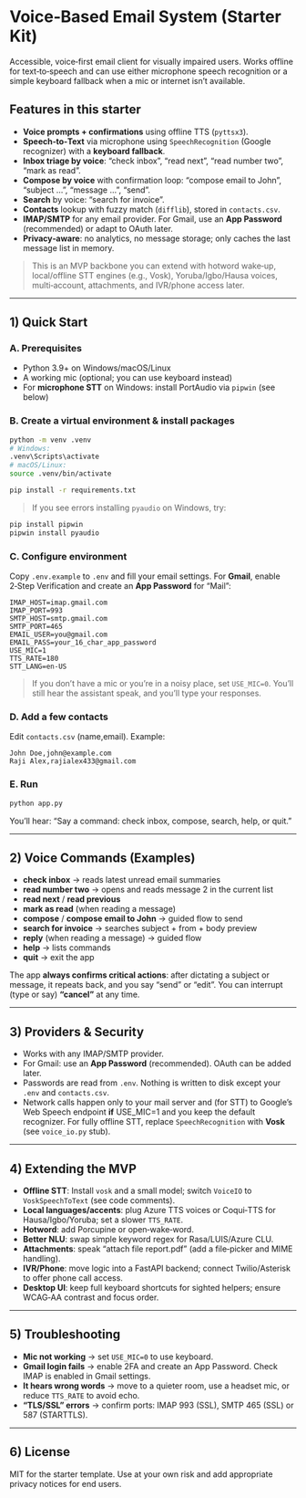 # Voice‑Based Email System (Starter Kit)

Accessible, voice‑first email client for visually impaired users. Works offline for text‑to‑speech and can use either microphone speech recognition or a simple keyboard fallback when a mic or internet isn’t available.

## Features in this starter
- **Voice prompts + confirmations** using offline TTS (`pyttsx3`).
- **Speech‑to‑Text** via microphone using `SpeechRecognition` (Google recognizer) with a **keyboard fallback**.
- **Inbox triage by voice**: “check inbox”, “read next”, “read number two”, “mark as read”.
- **Compose by voice** with confirmation loop: “compose email to John”, “subject …”, “message …”, “send”.
- **Search** by voice: “search for invoice”.
- **Contacts** lookup with fuzzy match (`difflib`), stored in `contacts.csv`.
- **IMAP/SMTP** for any email provider. For Gmail, use an **App Password** (recommended) or adapt to OAuth later.
- **Privacy‑aware**: no analytics, no message storage; only caches the last message list in memory.

> This is an MVP backbone you can extend with hotword wake‑up, local/offline STT engines (e.g., Vosk), Yoruba/Igbo/Hausa voices, multi‑account, attachments, and IVR/phone access later.

---

## 1) Quick Start

### A. Prerequisites
- Python 3.9+ on Windows/macOS/Linux
- A working mic (optional; you can use keyboard instead)
- For **microphone STT** on Windows: install PortAudio via `pipwin` (see below)

### B. Create a virtual environment & install packages
```bash
python -m venv .venv
# Windows:
.venv\Scripts\activate
# macOS/Linux:
source .venv/bin/activate

pip install -r requirements.txt
```

> If you see errors installing `pyaudio` on Windows, try:
```bash
pip install pipwin
pipwin install pyaudio
```

### C. Configure environment
Copy `.env.example` to `.env` and fill your email settings. For **Gmail**, enable 2‑Step Verification and create an **App Password** for “Mail”:
```
IMAP_HOST=imap.gmail.com
IMAP_PORT=993
SMTP_HOST=smtp.gmail.com
SMTP_PORT=465
EMAIL_USER=you@gmail.com
EMAIL_PASS=your_16_char_app_password
USE_MIC=1
TTS_RATE=180
STT_LANG=en-US
```

> If you don’t have a mic or you’re in a noisy place, set `USE_MIC=0`. You’ll still hear the assistant speak, and you’ll type your responses.

### D. Add a few contacts
Edit `contacts.csv` (name,email). Example:
```
John Doe,john@example.com
Raji Alex,rajialex433@gmail.com
```

### E. Run
```bash
python app.py
```
You’ll hear: “Say a command: check inbox, compose, search, help, or quit.”

---

## 2) Voice Commands (Examples)
- **check inbox** → reads latest unread email summaries
- **read number two** → opens and reads message 2 in the current list
- **read next** / **read previous**
- **mark as read** (when reading a message)
- **compose** / **compose email to John** → guided flow to send
- **search for invoice** → searches subject + from + body preview
- **reply** (when reading a message) → guided flow
- **help** → lists commands
- **quit** → exit the app

The app **always confirms critical actions**: after dictating a subject or message, it repeats back, and you say “send” or “edit”. You can interrupt (type or say) **“cancel”** at any time.

---

## 3) Providers & Security
- Works with any IMAP/SMTP provider.
- For Gmail: use an **App Password** (recommended). OAuth can be added later.
- Passwords are read from `.env`. Nothing is written to disk except your `.env` and `contacts.csv`.
- Network calls happen only to your mail server and (for STT) to Google’s Web Speech endpoint **if** USE_MIC=1 and you keep the default recognizer. For fully offline STT, replace `SpeechRecognition` with **Vosk** (see `voice_io.py` stub).

---

## 4) Extending the MVP
- **Offline STT**: Install `vosk` and a small model; switch `VoiceIO` to `VoskSpeechToText` (see code comments).
- **Local languages/accents**: plug Azure TTS voices or Coqui‑TTS for Hausa/Igbo/Yoruba; set a slower `TTS_RATE`.
- **Hotword**: add Porcupine or open‑wake‑word.
- **Better NLU**: swap simple keyword regex for Rasa/LUIS/Azure CLU.
- **Attachments**: speak “attach file report.pdf” (add a file‑picker and MIME handling).
- **IVR/Phone**: move logic into a FastAPI backend; connect Twilio/Asterisk to offer phone call access.
- **Desktop UI**: keep full keyboard shortcuts for sighted helpers; ensure WCAG‑AA contrast and focus order.

---

## 5) Troubleshooting
- **Mic not working** → set `USE_MIC=0` to use keyboard.
- **Gmail login fails** → enable 2FA and create an App Password. Check IMAP is enabled in Gmail settings.
- **It hears wrong words** → move to a quieter room, use a headset mic, or reduce `TTS_RATE` to avoid echo.
- **“TLS/SSL” errors** → confirm ports: IMAP 993 (SSL), SMTP 465 (SSL) or 587 (STARTTLS).

---

## 6) License
MIT for the starter template. Use at your own risk and add appropriate privacy notices for end users.
